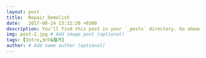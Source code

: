 ```yaml
---
layout: post
title:  Repair_Demolish
date:   2017-08-24 13:32:20 +0300
description: You’ll find this post in your `_posts` directory. Go ahead and edit it and re-build the site to see your changes. # Add post description (optional)
img: post-2.jpg # Add image post (optional)
tags: [Intro,보수&철거]
author: # Add name author (optional)
---
```

